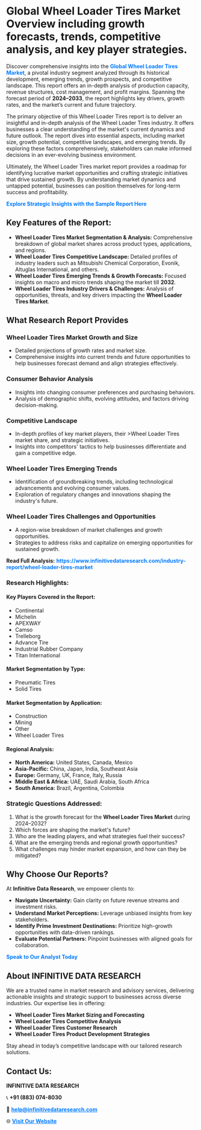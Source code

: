 <h1>Global Wheel Loader Tires Market Overview including growth forecasts, trends, competitive analysis, and key player strategies.</h1>
<p>
Discover comprehensive insights into the 
<a href="https://www.infinitivedataresearch.com/industry-report/wheel-loader-tires-market" rel="dofollow" style="color: #007BFF; text-decoration: none;"><strong>Global Wheel Loader Tires Market</strong></a>, a pivotal industry segment analyzed through its historical development, emerging trends, growth prospects, and competitive landscape. This report offers an in-depth analysis of production capacity, revenue structures, cost management, and profit margins. Spanning the forecast period of <strong>2024–2033</strong>, the report highlights key drivers, growth rates, and the market’s current and future trajectory.
</p>
<p>
The primary objective of this Wheel Loader Tires report is to deliver an insightful and in-depth analysis of the Wheel Loader Tires industry. It offers businesses a clear understanding of the market's current dynamics and future outlook. The report dives into essential aspects, including market size, growth potential, competitive landscapes, and emerging trends. By exploring these factors comprehensively, stakeholders can make informed decisions in an ever-evolving business environment.
</p>
<p>
Ultimately, the Wheel Loader Tires market report provides a roadmap for identifying lucrative market opportunities and crafting strategic initiatives that drive sustained growth. By understanding market dynamics and untapped potential, businesses can position themselves for long-term success and profitability.
</p>
<p>
<a href="https://www.infinitivedataresearch.com/request-sample/reportId=111639" style="color: #007BFF; text-decoration: none;"><strong>Explore Strategic Insights with the Sample Report Here</strong></a>
</p>

<h2>Key Features of the Report:</h2>
<ul>
<li><strong>Wheel Loader Tires Market Segmentation & Analysis:</strong> Comprehensive breakdown of global market shares across product types, applications, and regions.</li>
<li><strong>Wheel Loader Tires Competitive Landscape:</strong> Detailed profiles of industry leaders such as Mitsubishi Chemical Corporation, Evonik, Altuglas International, and others.</li>
<li><strong>Wheel Loader Tires Emerging Trends & Growth Forecasts:</strong> Focused insights on macro and micro trends shaping the market till <strong>2032</strong>.</li>
<li><strong>Wheel Loader Tires Industry Drivers & Challenges:</strong> Analysis of opportunities, threats, and key drivers impacting the <strong>Wheel Loader Tires Market</strong>.</li>
</ul>

<h2>What Research Report Provides</h2>
<h3>Wheel Loader Tires Market Growth and Size</h3>
<ul>
<li>Detailed projections of growth rates and market size.</li>
<li>Comprehensive insights into current trends and future opportunities to help businesses forecast demand and align strategies effectively.</li>
</ul>

<h3>Consumer Behavior Analysis</h3>
<ul>
<li>Insights into changing consumer preferences and purchasing behaviors.</li>
<li>Analysis of demographic shifts, evolving attitudes, and factors driving decision-making.</li>
</ul>

<h3>Competitive Landscape</h3>
<ul>
<li>In-depth profiles of key market players, their >Wheel Loader Tires market share, and strategic initiatives.</li>
<li>Insights into competitors' tactics to help businesses differentiate and gain a competitive edge.</li>
</ul>

<h3>Wheel Loader Tires Emerging Trends</h3>
<ul>
<li>Identification of groundbreaking trends, including technological advancements and evolving consumer values.</li>
<li>Exploration of regulatory changes and innovations shaping the industry's future.</li>
</ul>

<h3>Wheel Loader Tires Challenges and Opportunities</h3>
<ul>
<li>A region-wise breakdown of market challenges and growth opportunities.</li>
<li>Strategies to address risks and capitalize on emerging opportunities for sustained growth.</li>
</ul>
<p><strong>Read Full Analysis:</strong> <a href="https://www.infinitivedataresearch.com/industry-report/wheel-loader-tires-market" rel="dofollow" style="color: #007BFF; text-decoration: none;"><strong>https://www.infinitivedataresearch.com/industry-report/wheel-loader-tires-market</strong></a></p>
<h3>Research Highlights:</h3>
<h4>Key Players Covered in the Report:</h4>
<ul><li>Continental</li><li>Michelin</li><li>APEXWAY</li><li>Camso</li><li>Trelleborg</li><li>Advance Tire</li><li>Industrial Rubber Company</li><li>Titan International</li></ul>
<h4>Market Segmentation by Type:</h4>
<ul><li>Pneumatic Tires</li><li>Solid Tires</li></ul>
<h4>Market Segmentation by Application:</h4>
<ul><li>Construction</li><li>Mining</li><li>Other</li><li>Wheel Loader Tires</li></ul>

<h4>Regional Analysis:</h4>
<ul>
<li><strong>North America:</strong> United States, Canada, Mexico</li>
<li><strong>Asia-Pacific:</strong> China, Japan, India, Southeast Asia</li>
<li><strong>Europe:</strong> Germany, UK, France, Italy, Russia</li>
<li><strong>Middle East & Africa:</strong> UAE, Saudi Arabia, South Africa</li>
<li><strong>South America:</strong> Brazil, Argentina, Colombia</li>
</ul>

<h3>Strategic Questions Addressed:</h3>
<ol>
<li>What is the growth forecast for the <strong>Wheel Loader Tires Market</strong> during 2024–2032?</li>
<li>Which forces are shaping the market's future?</li>
<li>Who are the leading players, and what strategies fuel their success?</li>
<li>What are the emerging trends and regional growth opportunities?</li>
<li>What challenges may hinder market expansion, and how can they be mitigated?</li>
</ol>

<h2>Why Choose Our Reports?</h2>
<p>At <strong>Infinitive Data Research</strong>, we empower clients to:</p>
<ul>
<li><strong>Navigate Uncertainty:</strong> Gain clarity on future revenue streams and investment risks.</li>
<li><strong>Understand Market Perceptions:</strong> Leverage unbiased insights from key stakeholders.</li>
<li><strong>Identify Prime Investment Destinations:</strong> Prioritize high-growth opportunities with data-driven rankings.</li>
<li><strong>Evaluate Potential Partners:</strong> Pinpoint businesses with aligned goals for collaboration.</li>
</ul>
<p><a href="https://www.infinitivedataresearch.com/industry-report/wheel-loader-tires-market" rel="dofollow" style="color: #007BFF; text-decoration: none;"><strong>Speak to Our Analyst Today</strong></a></p>

<h2>About INFINITIVE DATA RESEARCH</h2>
<p>We are a trusted name in market research and advisory services, delivering actionable insights and strategic support to businesses across diverse industries. Our expertise lies in offering:</p>
<ul>
<li><strong>Wheel Loader Tires Market Sizing and Forecasting</strong></li>
<li><strong>Wheel Loader Tires Competitive Analysis</strong></li>
<li><strong>Wheel Loader Tires Customer Research</strong></li>
<li><strong>Wheel Loader Tires Product Development Strategies</strong></li>
</ul>
<p>Stay ahead in today’s competitive landscape with our tailored research solutions.</p>

<h2>Contact Us:</h2>
<p><strong>INFINITIVE DATA RESEARCH</strong></p>
<p>📞 <strong>+91 (883) 074-8030</strong></p>
<p>📧 <strong><a href="mailto:help@infinitivedataresearch.com" style="color: #007BFF;">help@infinitivedataresearch.com</a></strong></p>
<p>🌐 <strong><a href="https://www.infinitivedataresearch.com" rel="dofollow" style="color: #007BFF;">Visit Our Website</a></strong></p>